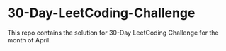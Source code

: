 # 30-Day-LeetCoding-Challenge
This repo contains the solution for 30-Day LeetCoding Challenge for the month of April.
